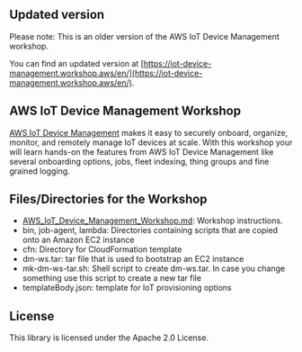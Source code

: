 ## Updated version
Please note: This is an older version of the AWS IoT Device Management workshop.

You can find an updated version at [https://iot-device-management.workshop.aws/en/](https://iot-device-management.workshop.aws/en/).

## AWS IoT Device Management Workshop

[AWS IoT Device Management](https://aws.amazon.com/iot-device-management/) makes it easy to securely onboard, organize, monitor, and remotely manage IoT devices at scale. With this workshop your will learn hands-on the features from AWS IoT Device Management like several onboarding options, jobs, fleet indexing, thing groups and fine grained logging.


## Files/Directories for the Workshop

* [AWS\_IoT\_Device\_Management\_Workshop.md](AWS_IoT_Device_Management_Workshop.md): Workshop instructions.
* bin, job-agent, lambda: Directories containing scripts that are copied onto an Amazon EC2 instance
* cfn: Directory for CloudFormation template
* dm-ws.tar: tar file that is used to bootstrap an EC2 instance
* mk-dm-ws-tar.sh: Shell script to create dm-ws.tar. In case you change something use this script to create a new tar file
* templateBody.json: template for IoT provisioning options

## License

This library is licensed under the Apache 2.0 License.
